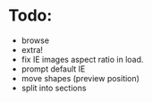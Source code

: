 Todo:
=====

- browse
- extra!
- fix IE images aspect ratio in load.
- prompt default IE
- move shapes (preview position)
- split into sections
